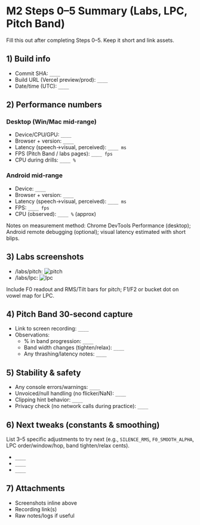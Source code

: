 # M2 Steps 0–5 Summary (Labs, LPC, Pitch Band)

Fill this out after completing Steps 0–5. Keep it short and link assets.

## 1) Build info
- Commit SHA: `____`
- Build URL (Vercel preview/prod): `____`
- Date/time (UTC): `____`

## 2) Performance numbers

### Desktop (Win/Mac mid‑range)
- Device/CPU/GPU: `____`
- Browser + version: `____`
- Latency (speech→visual, perceived): `____ ms`
- FPS (Pitch Band / labs pages): `____ fps`
- CPU during drills: `____ %`

### Android mid‑range
- Device: `____`
- Browser + version: `____`
- Latency (speech→visual, perceived): `____ ms`
- FPS: `____ fps`
- CPU (observed): `____ %` (approx)

Notes on measurement method: Chrome DevTools Performance (desktop); Android remote debugging (optional); visual latency estimated with short blips.

## 3) Labs screenshots
- /labs/pitch: ![pitch](<paste link or attach in issue>)
- /labs/lpc: ![lpc](<paste link or attach in issue>)

Include F0 readout and RMS/Tilt bars for pitch; F1/F2 or bucket dot on vowel map for LPC.

## 4) Pitch Band 30‑second capture
- Link to screen recording: `____`
- Observations:
  - % in band progression: `____`
  - Band width changes (tighten/relax): `____`
  - Any thrashing/latency notes: `____`

## 5) Stability & safety
- Any console errors/warnings: `____`
- Unvoiced/null handling (no flicker/NaN): `____`
- Clipping hint behavior: `____`
- Privacy check (no network calls during practice): `____`

## 6) Next tweaks (constants & smoothing)
List 3–5 specific adjustments to try next (e.g., `SILENCE_RMS`, `F0_SMOOTH_ALPHA`, LPC order/window/hop, band tighten/relax cents).

- `____`
- `____`
- `____`

## 7) Attachments
- Screenshots inline above
- Recording link(s)
- Raw notes/logs if useful
